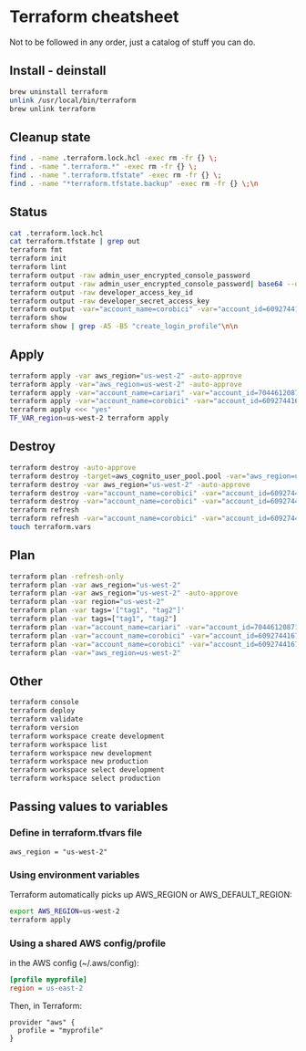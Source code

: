 # Terraform cheatsheet

Not to be followed in any order, just a catalog of stuff you can do.

## Install - deinstall

```bash
brew uninstall terraform
unlink /usr/local/bin/terraform
brew unlink terraform
```

## Cleanup state

```bash
find . -name .terraform.lock.hcl -exec rm -fr {} \;
find . -name ".terraform.*" -exec rm -fr {} \;
find . -name ".terraform.tfstate" -exec rm -fr {} \;
find . -name "*terraform.tfstate.backup" -exec rm -fr {} \;\n
```

## Status

```bash
cat .terraform.lock.hcl
cat terraform.tfstate | grep out
terraform fmt
terraform init
terraform lint
terraform output -raw admin_user_encrypted_console_password
terraform output -raw admin_user_encrypted_console_password| base64 --decode| gpg --decrypt
terraform output -raw developer_access_key_id
terraform output -raw developer_secret_access_key
terraform output -var="account_name=corobici" -var="account_id=609274416783"
terraform show
terraform show | grep -A5 -B5 "create_login_profile"\n\n
```

## Apply

```bash
terraform apply -var aws_region="us-west-2" -auto-approve
terraform apply -var="aws_region=us-west-2" -auto-approve
terraform apply -var="account_name=cariari" -var="account_id=704461208717" -auto-approve
terraform apply -var="account_name=corobici" -var="account_id=609274416783" -auto-approve
terraform apply <<< "yes"
TF_VAR_region=us-west-2 terraform apply
```

## Destroy

```bash
terraform destroy -auto-approve
terraform destroy -target=aws_cognito_user_pool.pool -var="aws_region=us-west-2" -auto-approve
terraform destroy -var aws_region="us-west-2" -auto-approve
terraform destroy -var="account_name=corobici" -var="account_id=609274416783"
terraform destroy -var="account_name=corobici" -var="account_id=609274416783" --auto-approve
terraform refresh
terraform refresh -var="account_name=corobici" -var="account_id=609274416783"
touch terraform.vars
```

## Plan

```bash
terraform plan -refresh-only
terraform plan -var aws_region="us-west-2"
terraform plan -var aws_region="us-west-2" -auto-approve
terraform plan -var region="us-west-2"
terraform plan -var tags='["tag1", "tag2"]'
terraform plan -var tags=["tag1", "tag2"]
terraform plan -var="account_name=cariari" -var="account_id=704461208717"
terraform plan -var="account_name=corobici" -var="account_id=609274416783"
terraform plan -var="account_name=corobici" -var="account_id=609274416783" -auto-approve
terraform plan -var="aws_region=us-west-2"
```

## Other

```bash
terraform console
terraform deploy
terraform validate
terraform version
terraform workspace create development
terraform workspace list
terraform workspace new development
terraform workspace new production
terraform workspace select development
terraform workspace select production
```

## Passing values to variables

### Define in __terraform.tfvars__ file

```hcl
aws_region = "us-west-2"
```

### Using environment variables

Terraform automatically picks up AWS_REGION or AWS_DEFAULT_REGION:

```bash
export AWS_REGION=us-west-2
terraform apply
```

### Using a shared AWS config/profile

in the AWS config (~/.aws/config):

```ini
[profile myprofile]
region = us-east-2
```

Then, in Terraform:

```hcl
provider "aws" {
  profile = "myprofile"
}
```
